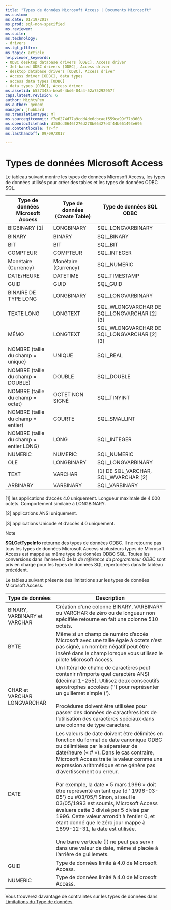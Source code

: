 ```yaml
---
title: "Types de données Microsoft Access | Documents Microsoft"
ms.custom: 
ms.date: 01/19/2017
ms.prod: sql-non-specified
ms.reviewer: 
ms.suite: 
ms.technology:
- drivers
ms.tgt_pltfrm: 
ms.topic: article
helpviewer_keywords:
- ODBC desktop database drivers [ODBC], Access driver
- Jet-based ODBC drivers [ODBC], Access driver
- desktop database drivers [ODBC], Access driver
- Access driver [ODBC], data types
- access data types [ODBC]
- data types [ODBC], Access driver
ms.assetid: b537348a-bea0-4bd6-84a4-52a75292957f
caps.latest.revision: 6
author: MightyPen
ms.author: genemi
manager: jhubbard
ms.translationtype: MT
ms.sourcegitcommit: f7e6274d77a9cdd4de6cbcaef559ca99f77b3608
ms.openlocfilehash: d158cd0646f276d278b66427e3f44b661493e695
ms.contentlocale: fr-fr
ms.lasthandoff: 09/09/2017

---
```

# <a name="microsoft-access-data-types"></a>Types de données Microsoft Access
Le tableau suivant montre les types de données Microsoft Access, les types de données utilisés pour créer des tables et les types de données ODBC SQL.  
  
|Type de données Microsoft Access|Type de données (Create Table)|Type de données SQL ODBC|  
|--------------------------------|-------------------------------|------------------------|  
|BIGBINARY [1]|LONGBINARY|SQL_LONGVARBINARY|  
|BINARY|BINARY|SQL_BINARY|  
|BIT|BIT|SQL_BIT|  
|COMPTEUR|COMPTEUR|SQL_INTEGER|  
|Monétaire (Currency)|Monétaire (Currency)|SQL_NUMERIC|  
|DATE/HEURE|DATETIME|SQL_TIMESTAMP|  
|GUID|GUID|SQL_GUID|  
|BINAIRE DE TYPE LONG|LONGBINARY|SQL_LONGVARBINARY|  
|TEXTE LONG|LONGTEXT|SQL_WLONGVARCHAR DE SQL_LONGVARCHAR [2] [3]|  
|MÉMO|LONGTEXT|SQL_WLONGVARCHAR DE SQL_LONGVARCHAR [2] [3]|  
|NOMBRE (taille du champ = unique)|UNIQUE|SQL_REAL|  
|NOMBRE (taille du champ = DOUBLE)|DOUBLE|SQL_DOUBLE|  
|NOMBRE (taille du champ = octet)|OCTET NON SIGNÉ|SQL_TINYINT|  
|NOMBRE (taille du champ = entier)|COURTE|SQL_SMALLINT|  
|NOMBRE (taille du champ = entier LONG)|LONG|SQL_INTEGER|  
|NUMERIC|NUMERIC|SQL_NUMERIC|  
|OLE|LONGBINARY|SQL_LONGVARBINARY|  
|TEXT|VARCHAR|[1] DE SQL_VARCHAR, SQL_WVARCHAR [2]|  
ARBINARY|VARBINARY|SQL_VARBINARY|  
  
 [1] les applications d’accès 4.0 uniquement. Longueur maximale de 4 000 octets. Comportement similaire à LONGBINARY.  
  
 [2] applications ANSI uniquement.  
  
 [3] applications Unicode et d’accès 4.0 uniquement.  
  
> [!NOTE]  
>  **SQLGetTypeInfo** retourne des types de données ODBC. Il ne retourne pas tous les types de données Microsoft Access si plusieurs types de Microsoft Access est mappé au même type de données ODBC SQL. Toutes les conversions dans l’annexe D de la *de référence du programmeur ODBC* sont pris en charge pour les types de données SQL répertoriées dans le tableau précédent.  
  
 Le tableau suivant présente des limitations sur les types de données Microsoft Access.  
  
|Type de données| Description|  
|---------------|-----------------|  
|BINARY, VARBINARY et VARCHAR|Création d’une colonne BINARY, VARBINARY ou VARCHAR de zéro ou de longueur non spécifiée retourne en fait une colonne 510 octets.|  
|BYTE|Même si un champ de numéro d’accès Microsoft avec une taille égale à octets n’est pas signé, un nombre négatif peut être inséré dans le champ lorsque vous utilisez le pilote Microsoft Access.|  
|CHAR et VARCHAR LONGVARCHAR|Un littéral de chaîne de caractères peut contenir n’importe quel caractère ANSI (décimal 1-255). Utilisez deux consécutifs apostrophes accolées ('') pour représenter un guillemet simple (').<br /><br /> Procédures doivent être utilisées pour passer des données de caractères lors de l’utilisation des caractères spéciaux dans une colonne de type caractère.|  
|DATE|Les valeurs de date doivent être délimités en fonction du format de date canonique ODBC ou délimitées par le séparateur de date/heure (« # »). Dans le cas contraire, Microsoft Access traite la valeur comme une expression arithmétique et ne génère pas d’avertissement ou erreur.<br /><br /> Par exemple, la date « 5 mars 1996 » doit être représenté en tant que {d ' 1996-03-05'} ou #03/05/&#1996; Sinon, si seul le 03/05/1993 est soumis, Microsoft Access évaluera cette 3 divisé par 5 divisé par 1996. Cette valeur arrondit à l’entier 0, et étant donné que le zéro jour mappe à 1899-12-31, la date est utilisée.<br /><br /> Une barre verticale (&#124;) ne peut pas servir dans une valeur de date, même si placée à l’arrière de guillemets.|  
|GUID|Type de données limité à 4.0 de Microsoft Access.|  
|NUMERIC|Type de données limité à 4.0 de Microsoft Access.|  
  
 Vous trouverez davantage de contraintes sur les types de données dans [Limitations du Type de données](../../odbc/microsoft/data-type-limitations.md).
